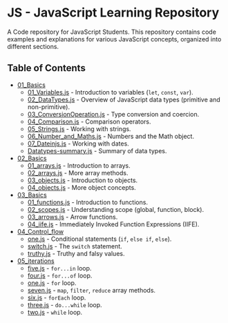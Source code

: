 # JS - JavaScript Learning Repository

A Code repository for JavaScript Students. This repository contains code examples and explanations for various JavaScript concepts, organized into different sections.

## Table of Contents

- [01_Basics](./01_Basics/)
  - [01_Variables.js](./01_Basics/01_Variables.js) - Introduction to variables (`let`, `const`, `var`).
  - [02_DataTypes.js](./01_Basics/02_DataTypes.js) - Overview of JavaScript data types (primitive and non-primitive).
  - [03_ConversionOperation.js](./01_Basics/03_ConversionOperation.js) - Type conversion and coercion.
  - [04_Comparison.js](./01_Basics/04_Comparison.js) - Comparison operators.
  - [05_Strings.js](./01_Basics/05_Strings.js) - Working with strings.
  - [06_Number_and_Maths.js](./01_Basics/06_Number_and_Maths.js) - Numbers and the Math object.
  - [07_Dateinjs.js](./01_Basics/07_Dateinjs.js) - Working with dates.
  - [Datatypes-summary.js](./01_Basics/Datatypes-summary.js) - Summary of data types.
- [02_Basics](./02_Basics/)
  - [01_arrays.js](./02_Basics/01_arrays.js) - Introduction to arrays.
  - [02_arrays.js](./02_Basics/02_arrays.js) - More array methods.
  - [03_objects.js](./02_Basics/03_objects.js) - Introduction to objects.
  - [04_objects.js](./02_Basics/04_objects.js) - More object concepts.
- [03_Basics](./03_Basics/)
  - [01_functions.js](./03_Basics/01_functions.js) - Introduction to functions.
  - [02_scopes.js](./03_Basics/02_scopes.js) - Understanding scope (global, function, block).
  - [03_arrows.js](./03_Basics/03_arrows.js) - Arrow functions.
  - [04_iife.js](./03_Basics/04_iife.js) - Immediately Invoked Function Expressions (IIFE).
- [04_Control_flow](./04_Control_flow/)
  - [one.js](./04_Control_flow/one.js) - Conditional statements (`if`, `else if`, `else`).
  - [switch.js](./04_Control_flow/switch.js) - The `switch` statement.
  - [truthy.js](./04_Control_flow/truthy.js) - Truthy and falsy values.
- [05_iterations](./05_iterations/)
  - [five.js](./05_iterations/five.js) - `for...in` loop.
  - [four.js](./05_iterations/four.js) - `for...of` loop.
  - [one.js](./05_iterations/one.js) - `for` loop.
  - [seven.js](./05_iterations/seven.js) - `map`, `filter`, `reduce` array methods.
  - [six.js](./05_iterations/six.js) - `forEach` loop.
  - [three.js](./05_iterations/three.js) - `do...while` loop.
  - [two.js](./05_iterations/two.js) - `while` loop.
